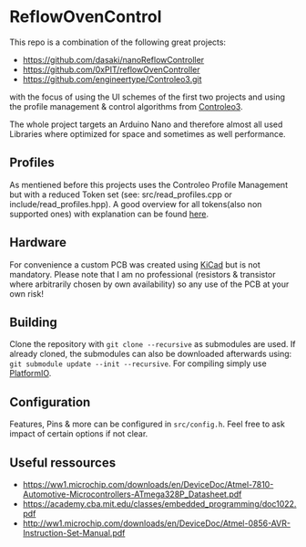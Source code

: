 # ReflowOvenControl
This repo is a combination of the following great projects:
- https://github.com/dasaki/nanoReflowController
- https://github.com/0xPIT/reflowOvenController
- https://github.com/engineertype/Controleo3.git

with the focus of using the UI schemes of the first two projects and using the profile management & control algorithms from [Controleo3](https://www.whizoo.com/).

The whole project targets an Arduino Nano and therefore almost all used Libraries where optimized for space and sometimes as well performance.

## Profiles
As mentiened before this projects uses the Controleo Profile Management but with a reduced Token set (see: src/read_profiles.cpp or include/read_profiles.hpp). A good overview for all tokens(also non supported ones) with explanation can be found [here](https://www.whizoo.com/profiles).

## Hardware
For convenience a custom PCB was created using [KiCad](https://www.kicad.org/) but is not mandatory. Please note that I am no professional (resistors & transistor where arbitrarily chosen by own availability) so any use of the PCB at your own risk!

## Building
Clone the repository with `git clone --recursive` as submodules are used.
If already cloned, the submodules can also be downloaded afterwards using: `git submodule update --init --recursive`.
For compiling simply use [PlatformIO](https://platformio.org/).

## Configuration
Features, Pins & more can be configured in `src/config.h`. Feel free to ask impact of certain options if not clear.

## Useful ressources
- https://ww1.microchip.com/downloads/en/DeviceDoc/Atmel-7810-Automotive-Microcontrollers-ATmega328P_Datasheet.pdf
- https://academy.cba.mit.edu/classes/embedded_programming/doc1022.pdf
- http://ww1.microchip.com/downloads/en/DeviceDoc/Atmel-0856-AVR-Instruction-Set-Manual.pdf
